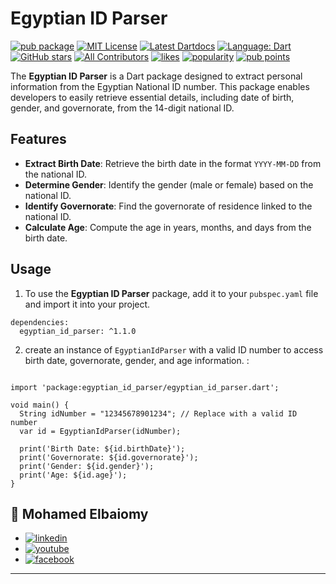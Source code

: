 # Egyptian ID Parser

[![pub package](https://img.shields.io/pub/v/egyptian_id_parser.svg)](https://pub.dev/packages/egyptian_id_parser)
<a href="https://opensource.org/licenses/MIT"><img alt="MIT License" src="https://img.shields.io/badge/License-MIT-yellow.svg"></a>
<a href="https://pub.dev/documentation/egyptian_id_parser/latest"><img src="https://img.shields.io/badge/dartdocs-latest-purple.svg" alt="Latest Dartdocs" /></a>
[![Language: Dart](https://img.shields.io/badge/language-Dart-green)](https://dart.dev/)
[![GitHub stars](https://img.shields.io/github/stars/mohamedelbaiomy/egyptian-id-parser?style=flat&color=red)](https://github.com/mohamedelbaiomy/egyptian-id-parser/stargazers)
[![All Contributors](https://img.shields.io/badge/all_contributors-2-orange.svg?style=flat-square)](#contributors-)
<a href="https://pub.dev/packages/egyptian_id_parser/score"><img src="https://img.shields.io/pub/likes/egyptian_id_parser" alt="likes"></a>
<a href="https://pub.dev/packages/egyptian_id_parser/score"><img src="https://img.shields.io/pub/popularity/egyptian_id_parser" alt="popularity"></a>
<a href="https://pub.dev/packages/egyptian_id_parser/score"><img src="https://img.shields.io/pub/points/egyptian_id_parser" alt="pub points"></a>

<!---
[![Publisher: halildurmus.dev](https://img.shields.io/pub/publisher/egyptian_id_parser)](https://pub.dev/publishers/mohamedelbaiomy)
--->

<!---
[![pub package](https://img.shields.io/pub/v/egyptian_id_parser.svg?label=egyptian_id_parser&color=blue)](https://pub.dartlang.org/packages/egyptian_id_parser)
--->

The **Egyptian ID Parser** is a Dart package designed to extract personal information from the Egyptian National ID number. This package enables developers to easily retrieve essential details, including date of birth, gender, and governorate, from the 14-digit national ID.

## Features

- **Extract Birth Date**: Retrieve the birth date in the format `YYYY-MM-DD` from the national ID.
- **Determine Gender**: Identify the gender (male or female) based on the national ID.
- **Identify Governorate**: Find the governorate of residence linked to the national ID.
- **Calculate Age**: Compute the age in years, months, and days from the birth date.

## Usage


1) To use the **Egyptian ID Parser** package, add it to your `pubspec.yaml` file and import it into your project.

```
dependencies:
  egyptian_id_parser: ^1.1.0
```
2) create an instance of `EgyptianIdParser` with a valid ID number to access birth date, governorate, gender, and age information. :

``` 

import 'package:egyptian_id_parser/egyptian_id_parser.dart';

void main() {
  String idNumber = "12345678901234"; // Replace with a valid ID number
  var id = EgyptianIdParser(idNumber);

  print('Birth Date: ${id.birthDate}');
  print('Governorate: ${id.governorate}');
  print('Gender: ${id.gender}');
  print('Age: ${id.age}');
}
```

## 🔗 Mohamed Elbaiomy


* [![linkedin](https://img.shields.io/static/v1?message=LinkedIn&logo=linkedin&label=&color=0077B5&logoColor=white&labelColor=&style=for-the-badge%22%20height=%2235%22%20alt=%22linkedin%20logo%22)](https://www.linkedin.com/in/mohamed-elbaiomy262003/)
* [![youtube](https://img.shields.io/static/v1?message=Youtube&logo=youtube&label=&color=FF0000&logoColor=white&labelColor=&style=for-the-badge%22height=%2235%22alt=%22youtube%20logo%22)](https://www.youtube.com/@mohamedelbaiomy262)
* [![facebook](https://img.shields.io/static/v1?message=Facebook&logo=facebook&label=&color=1877F2&logoColor=white&labelColor=&style=for-the-badge%22%20height=%2235%22%20alt=%22facebook%20logo%22)](https://www.facebook.com/Original262003)

***